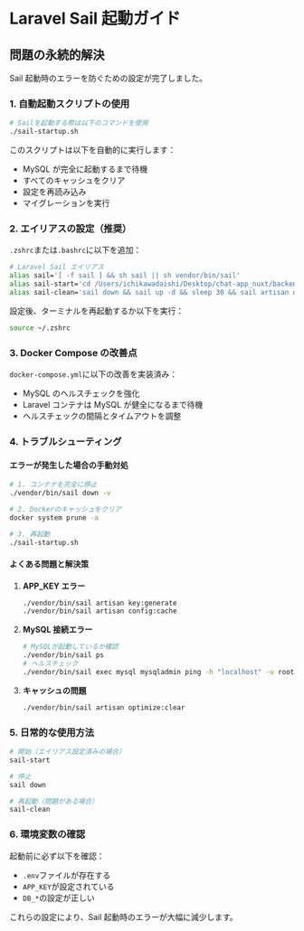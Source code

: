 # Laravel Sail 起動ガイド

## 問題の永続的解決

Sail 起動時のエラーを防ぐための設定が完了しました。

### 1. 自動起動スクリプトの使用

```bash
# Sailを起動する際は以下のコマンドを使用
./sail-startup.sh
```

このスクリプトは以下を自動的に実行します：

-   MySQL が完全に起動するまで待機
-   すべてのキャッシュをクリア
-   設定を再読み込み
-   マイグレーションを実行

### 2. エイリアスの設定（推奨）

`.zshrc`または`.bashrc`に以下を追加：

```bash
# Laravel Sail エイリアス
alias sail='[ -f sail ] && sh sail || sh vendor/bin/sail'
alias sail-start='cd /Users/ichikawadaishi/Desktop/chat-app_nuxt/backend && ./sail-startup.sh'
alias sail-clean='sail down && sail up -d && sleep 30 && sail artisan optimize:clear && sail artisan config:cache'
```

設定後、ターミナルを再起動するか以下を実行：

```bash
source ~/.zshrc
```

### 3. Docker Compose の改善点

`docker-compose.yml`に以下の改善を実装済み：

-   MySQL のヘルスチェックを強化
-   Laravel コンテナは MySQL が健全になるまで待機
-   ヘルスチェックの間隔とタイムアウトを調整

### 4. トラブルシューティング

#### エラーが発生した場合の手動対処

```bash
# 1. コンテナを完全に停止
./vendor/bin/sail down -v

# 2. Dockerのキャッシュをクリア
docker system prune -a

# 3. 再起動
./sail-startup.sh
```

#### よくある問題と解決策

1. **APP_KEY エラー**

    ```bash
    ./vendor/bin/sail artisan key:generate
    ./vendor/bin/sail artisan config:cache
    ```

2. **MySQL 接続エラー**

    ```bash
    # MySQLが起動しているか確認
    ./vendor/bin/sail ps
    # ヘルスチェック
    ./vendor/bin/sail exec mysql mysqladmin ping -h "localhost" -u root
    ```

3. **キャッシュの問題**
    ```bash
    ./vendor/bin/sail artisan optimize:clear
    ```

### 5. 日常的な使用方法

```bash
# 開始（エイリアス設定済みの場合）
sail-start

# 停止
sail down

# 再起動（問題がある場合）
sail-clean
```

### 6. 環境変数の確認

起動前に必ず以下を確認：

-   `.env`ファイルが存在する
-   `APP_KEY`が設定されている
-   `DB_*`の設定が正しい

これらの設定により、Sail 起動時のエラーが大幅に減少します。
